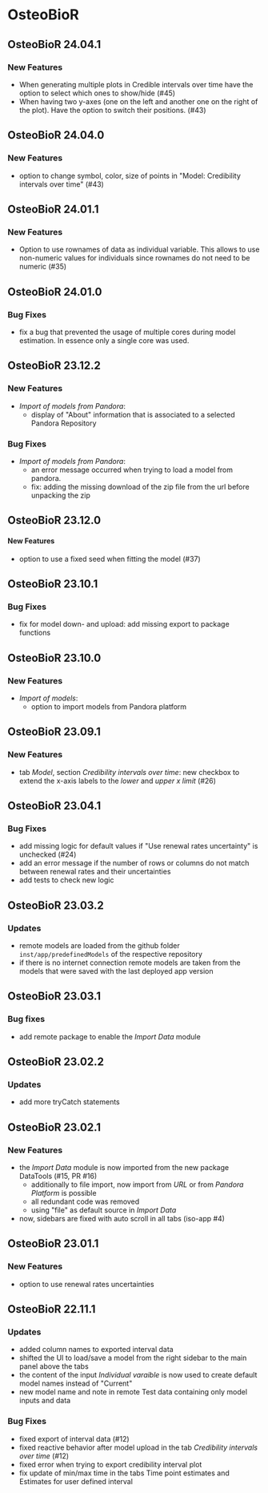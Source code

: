 # OsteoBioR

## OsteoBioR 24.04.1

### New Features
- When generating multiple plots in Credible intervals over time have the option to select which 
ones to show/hide (#45)
- When having two y-axes (one on the left and another one on the right of the plot). Have the option
to switch their positions. (#43)

## OsteoBioR 24.04.0

### New Features
- option to change symbol, color, size of points in "Model: Credibility intervals over time" (#43)

## OsteoBioR 24.01.1

### New Features
- Option to use rownames of data as individual variable. This allows to use non-numeric values for 
  individuals since rownames do not need to be numeric (#35)

## OsteoBioR 24.01.0

### Bug Fixes
- fix a bug that prevented the usage of multiple cores during model estimation. In essence only a
 single core was used.

## OsteoBioR 23.12.2

### New Features
- _Import of models from Pandora_: 
  - display of "About" information that is associated to a selected Pandora Repository

### Bug Fixes
- _Import of models from Pandora_: 
  - an error message occurred when trying to load a model from pandora.
  - fix: adding the missing download of the zip file from the url before unpacking the zip

## OsteoBioR 23.12.0

#### New Features
- option to use a fixed seed when fitting the model (#37)

## OsteoBioR 23.10.1

### Bug Fixes
- fix for model down- and upload: add missing export to package functions

## OsteoBioR 23.10.0

### New Features
- _Import of models_:
  - option to import models from Pandora platform

## OsteoBioR 23.09.1

### New Features
- tab _Model_, section _Credibility intervals over time_: new checkbox to extend the x-axis labels
to the _lower_ and _upper x limit_ (#26)

## OsteoBioR 23.04.1

### Bug Fixes
- add missing logic for default values if "Use renewal rates uncertainty" is unchecked (#24)
- add an error message if the number of rows or columns do not match between renewal rates and their
uncertainties
- add tests to check new logic

## OsteoBioR 23.03.2

### Updates
- remote models are loaded from the github folder `inst/app/predefinedModels` of the respective 
repository
- if there is no internet connection remote models are taken from the models that were saved with
  the last deployed app version

## OsteoBioR 23.03.1

### Bug fixes
- add remote package to enable the _Import Data_ module

## OsteoBioR 23.02.2

### Updates
- add more tryCatch statements

## OsteoBioR 23.02.1

### New Features
- the _Import Data_ module is now imported from the new package DataTools (#15, PR #16)
  - additionally to file import, now import from _URL_ or from _Pandora Platform_ is possible
  - all redundant code was removed
  - using "file" as default source in _Import Data_
- now, sidebars are fixed with auto scroll in all tabs (iso-app #4)

## OsteoBioR 23.01.1

### New Features
- option to use renewal rates uncertainties

## OsteoBioR 22.11.1

### Updates
- added column names to exported interval data
- shifted the UI to load/save a model from the right sidebar to the main panel above the tabs
- the content of the input _Individual varaible_ is now used to create default model names instead 
of "Current"
- new model name and note in remote Test data containing only model inputs and data
    
### Bug Fixes

- fixed export of interval data (#12)
- fixed reactive behavior after model upload in the tab _Credibility intervals over time_ (#12)
- fixed error when trying to export credibility interval plot 
- fix update of min/max time in the tabs Time point estimates and Estimates for user defined interval
